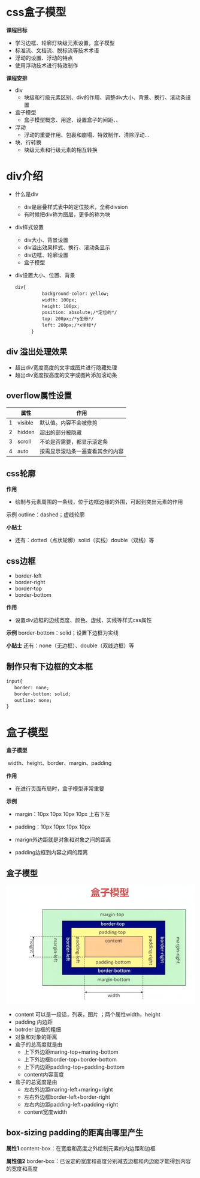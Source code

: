 # css盒子模型

**课程目标**

- 学习边框、轮廓灯块级元素设置，盒子模型
- 标准流、文档流、脱标流等技术术语
- 浮动的设置、浮动的特点
- 使用浮动技术进行特效制作

**课程安排**

- div
  - 块级和行级元素区别、div的作用、调整div大小、背景、换行、滚动条设置
- 盒子模型
  - 盒子模型概念、用途、设置盒子的间距、、
- 浮动
  - 浮动的重要作用、包裹和崩塌、特效制作、清除浮动...
- 块、行转换
  - 块级元素和行级元素的相互转换

# div介绍

- 什么是div

  - div是层叠样式表中的定位技术，全称divsion
  - 有时候把div称为图层，更多的称为块

- div样式设置

  - div大小、背景设置
  - div溢出效果样式、换行、滚动条显示
  - div边框、轮廓设置
  - 盒子模型

- div设置大小、位置、背景

  ```html
  div{
  			background-color: yellow;
  			width: 100px;
  			height: 100px;
  			position: absolute;/*定位的*/
  			top: 200px;/*y坐标*/
  			left: 200px;/*x坐标*/
  		}
  ```

## div 溢出处理效果

- 超出div宽度高度的文字或图片进行隐藏处理
- 超出div宽度按高度的文字或图片添加滚动条

## overflow属性设置

|      | 属性    | 作用                             |
| ---- | ------- | -------------------------------- |
| 1    | visible | 默认值。内容不会被修剪           |
| 2    | hidden  | 超出的部分被隐藏                 |
| 3    | scroll  | 不论是否需要，都显示滚定条       |
| 4    | auto    | 按需显示滚动条一遍查看其余的内容 |

## css轮廓

**作用**

- 绘制与元素周围的一条线，位于边框边缘的外围，可起到突出元素的作用

示例 outline：dashed；虚线轮廓

**小贴士** 

- 还有：dotted（点状轮廓）solid（实线）double（双线）等

## css边框

- border-left
- border-right
- border-top
- border-bottom

**作用**

- 设置div边框的边线宽度、颜色、虚线、实线等样式css属性

**示例** border-bottom：solid；设置下边框为实线

**小贴士** 还有：none（无边框）、double（双线边框）等



## 制作只有下边框的文本框

```html
input{
   border: none;
   border-bottom: solid;
   outline: none;
}
```

# 盒子模型

**盒子模型**

​	width、height、border、margin、padding

**作用** 

- 在进行页面布局时，盒子模型非常重要

**示例** 

- margin：10px 10px 10px 10px 上右下左
- padding：10px 10px 10px 10px

- marign外边距就是对象和对象之间的距离

- padding边框到内容之间的距离

## 盒子模型

<img src="../img/盒子模型.png">

- content 可以是一段话，列表，图片 ；两个属性width，height
- padding 内边距
- botrder 边框的粗细
- 对象和对象的距离
- 盒子的总高度就是由
  - 上下外边距maring-top+maring-bottom
  - 上下外边框border-top+border-bottom
  - 上下内边距padding-top+padding-bottom
  - content内容高度
- 盒子的总宽度是由
  - 左右外边距maring-left+maring+right
  - 左右外边框border-left+border-right
  - 左右内边距padding-left+padding-right
  - content宽度width

## box-sizing padding的距离由哪里产生

**属性1**	content-box：在宽度和高度之外绘制元素的内边距和边框

**属性值2** border-box：已设定的宽度和高度分别减去边框和内边距才能得到内容的宽度和高度